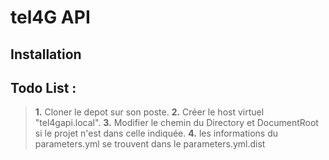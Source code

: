 # tel4G API #
## Installation ##

Todo List :
-------

> **1.** Cloner le depot sur son poste.
> **2.** Créer le host virtuel "tel4gapi.local".
>**3.** Modifier le chemin du  Directory et DocumentRoot si le projet n'est dans celle indiquée.
>**4.** les informations du parameters.yml se trouvent dans le parameters.yml.dist